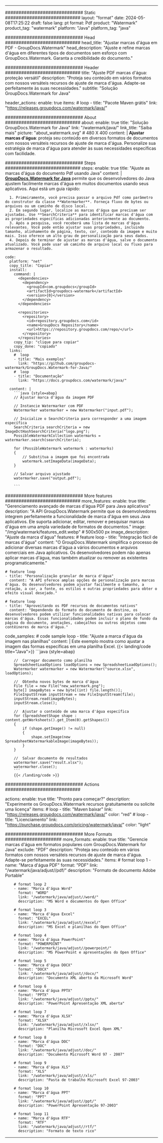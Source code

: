 
---
############################# Static ############################
layout: "format"
date:  2024-05-08T17:25:22
draft: false
lang: pt
format: Pdf
product: "Watermark"
product_tag: "watermark"
platform: "Java"
platform_tag: "java"

############################# Head ############################
head_title: "Ajustar marcas d'água em PDF - GroupDocs.Watermark"
head_description: "Ajuste e refine marcas d'água em diferentes tipos de documentos sem esforço com GroupDocs.Watermark. Garanta a credibilidade do documento."

############################# Header ############################
title: "Ajuste PDF marcas d'água: proteção versátil" 
description: "Proteja seu conteúdo em vários formatos com nossos versáteis recursos de ajuste de marca d'água. Adapte-se perfeitamente às suas necessidades."
subtitle: "Solução GroupDocs.Watermark for Java" 

header_actions:
  enable: true
  items:
    #  loop
    - title: "Pacote Maven grátis"
      link: "https://releases.groupdocs.com/watermark/java/"
      
############################# About ############################
about:
    enable: true
    title: "Solução GroupDocs.Watermark for Java"
    link: "/watermark/java/"
    link_title: "Saiba mais"
    picture: "about_watermark.svg" # 480 X 400
    content: |
       **Ajustar marcas d'água**: proteja seu conteúdo em diversos formatos de documentos com nossos versáteis recursos de ajuste de marca d'água. Personalize sua estratégia de marca d'água para atender às suas necessidades específicas com facilidade.

############################# Steps ############################
steps:
    enable: true
    title: "Ajuste as marcas d'água do documento Pdf usando Java"
    content: |
      **[GroupDocs.Watermark for Java](https://products.groupdocs.com/watermark/java/)** permite que os desenvolvedores do Java ajustem facilmente marcas d'água em muitos documentos usando seus aplicativos. Aqui está um guia rápido:
      
      1. Primeiramente, você precisa passar o arquivo Pdf como parâmetro do construtor da classe **Watermarker**. Forneça fluxo de bytes ou arquivos ou um caminho de disco local.
      2. Em segundo lugar, localize as marcas d'água que precisam ser ajustadas. Use **SearchCriteria** para identificar marcas d'água com as propriedades específicas adicionadas anteriormente ao documento.
      3. Após a pesquisa, você receberá uma lista de marcas d'água relevantes. Você pode então ajustar suas propriedades, incluindo tamanho, alinhamento de página, texto, cor, conteúdo da imagem e muito mais. Isso oferece um alto grau de personalização para seus dados.
      4. Depois de terminar de ajustar as marcas d'água, salve o documento atualizado. Você pode usar um caminho de arquivo local ou fluxo para armazenar o resultado.
   
    code:
      platform: "net"
      copy_title: "Copiar"
      install:
        command: |
          <dependencies>
            <dependency>
              <groupId>com.groupdocs</groupId>
              <artifactId>groupdocs-watermark</artifactId>
              <version>{0}</version>
            </dependency>
          </dependencies>

          <repositories>
            <repository>
              <id>repository.groupdocs.com</id>
              <name>GroupDocs Repository</name>
              <url>https://repository.groupdocs.com/repo/</url>
            </repository>
          </repositories>
        copy_tip: "clique para copiar"
        copy_done: "copiado"
      links:
        #  loop
        - title: "Mais exemplos"
          link: "https://github.com/groupdocs-watermark/GroupDocs.Watermark-for-Java/"
        #  loop
        - title: "Documentação"
          link: "https://docs.groupdocs.com/watermark/java/"
          
      content: |
        ```java {style=abap}
        // Ajustar marca d'água da imagem PDF

        // Instancie Watermarker com PDF
        Watermarker watermarker = new Watermarker("input.pdf");
        
        // Inicialize o SearchCriteria para corresponder a uma imagem específica
        SearchCriteria searchCriteria = new ImageDctHashSearchCriteria("logo.png");
        PossibleWatermarkCollection watermarks = watermarker.search(searchCriteria);

        for (PossibleWatermark watermark : watermarks)
        {
            // Substitua a imagem que foi encontrada
            watermark.setImageData(imageData);
        }

        // Salvar arquivo ajustado
        watermarker.save("output.pdf");
        
        ```
        
############################# More features ############################
more_features:
  enable: true
  title: "Gerenciamento avançado de marcas d'água PDF para Java aplicativos"
  description: "A API GroupDocs.Watermark permite que os desenvolvedores integrem perfeitamente a funcionalidade de marca d'água em seus Java aplicativos. Ele suporta adicionar, editar, remover e pesquisar marcas d'água em uma ampla variedade de formatos de documentos."
  image: "/img/watermark/features_edit.webp" # 500x500 px
  image_description: "Ajuste da marca d'água"
  features:
    # feature loop
    - title: "Integração fácil de marcas d'água"
      content: "O GroupDocs.Watermark simplifica o processo de adicionar diversas marcas d'água a vários documentos e arquivos comerciais em Java aplicativos. Os desenvolvedores podem não apenas aplicar marcas d'água, mas também atualizar ou remover as existentes programaticamente."

    # feature loop
    - title: "Personalização granular de marca d'água"
      content: "A API oferece amplas opções de personalização para marcas d'água. Os desenvolvedores podem ajustar facilmente o tamanho, a rotação, a cor, a fonte, os estilos e outras propriedades para obter o efeito visual desejado."

    # feature loop
    - title: "Aproveitando os PDF recursos de documentos nativos"
      content: "Dependendo do formato do documento de destino, os desenvolvedores podem utilizar funcionalidades nativas para colocar marcas d'água. Essas funcionalidades podem incluir o plano de fundo da página do documento, anotações, cabeçalhos ou outros objetos como contêineres de marca d'água."
      
  code_samples:
    # code sample loop
    - title: "Ajuste a marca d'água da imagem nas planilhas"
      content: |
        Este exemplo mostra como ajustar a imagem das formas específicas em uma planilha Excel.
        {{< landing/code title="Java">}}
        ```java {style=abap}
        
        //  Carregar documento como planilha
        SpreadsheetLoadOptions loadOptions = new SpreadsheetLoadOptions();
        Watermarker watermarker = new Watermarker("source.xlsx", loadOptions);

        //  Obtenha novos bytes de marca d'água
        File file = new File("new_watermark.png");
        byte[] imageBytes = new byte[(int) file.length()];
        FileInputStream inputStream = new FileInputStream(file);
        inputStream.read(imageBytes);
        inputStream.close();

        //  Ajustar o conteúdo de uma marca d'água específica
        for (SpreadsheetShape shape : content.getWorksheets().get_Item(0).getShapes())
        {
            if (shape.getImage() != null)
            {
                shape.setImage(new SpreadsheetWatermarkableImage(imageBytes));
            }
        }

        //  Salvar documento de resultados
        watermarker.save("result.xlsx");
        watermarker.close();
        ```
        {{< /landing/code >}}


############################# Actions ############################

actions:
  enable: true
  title: "Pronto para começar?"
  description: "Experimente os GroupDocs.Watermark recursos gratuitamente ou solicite uma licença"
  items:
    #  loop
    - title: "Maven baixar"
      link: "https://releases.groupdocs.com/watermark/java/"
      color: "red"
        #  loop
    - title: "Licenciamento"
      link: "https://purchase.groupdocs.com/pricing/watermark/java/"
      color: "light"


############################# More Formats #####################
more_formats:
    enable: true
    title: "Gerencie marcas d'água em formatos populares com GroupDocs.Watermark for Java"
    exclude: "PDF"
    description: "Proteja seu conteúdo em vários formatos com nossos versáteis recursos de ajuste de marca d'água. Adapte-se perfeitamente às suas necessidades."
    items: 
        # format loop 1
        - name: "Marca d'água PDF"
          format: "PDF"
          link: "/watermark/java/adjust//pdf/"
          description: "Formato de documento Adobe Portable"

        # format loop 2
        - name: "Marca d'água Word"
          format: "WORD"
          link: "/watermark/java/adjust//word/"
          description: "MS Word e documentos do Open Office"
          
        # format loop 3
        - name: "Marca d'água Excel"
          format: "EXCEL"
          link: "/watermark/java/adjust//excel/"
          description: "MS Excel e planilhas do Open Office"

        # format loop 4
        - name: "Marca d'água PowerPoint"
          format: "POWERPOINT"
          link: "/watermark/java/adjust//powerpoint/"
          description: "MS PowerPoint e apresentações do Open Office"

        # format loop 5
        - name: "Marca d'água DOCX"
          format: "DOCX"
          link: "/watermark/java/adjust//docx/"
          description: "Documento XML aberto da Microsoft Word"
          
        # format loop 6
        - name: "Marca d'água PPTX"
          format: "PPTX"
          link: "/watermark/java/adjust//pptx/"
          description: "PowerPoint Apresentação XML aberta"
          
        # format loop 7
        - name: "Marca d'água XLSX"
          format: "XLSX"
          link: "/watermark/java/adjust//xlsx/"
          description: "Planilha Microsoft Excel Open XML"

        # format loop 8
        - name: "Marca d'água DOC"
          format: "DOC"
          link: "/watermark/java/adjust//doc/"
          description: "Documento Microsoft Word 97 - 2007"

        # format loop 9
        - name: "Marca d'água XLS"
          format: "XLS"
          link: "/watermark/java/adjust//xls/"
          description: "Pasta de trabalho Microsoft Excel 97-2003"

        # format loop 10
        - name: "Marca d'água PPT"
          format: "PPT"
          link: "/watermark/java/adjust//ppt/"
          description: "PowerPoint Apresentação 97-2003"

        # format loop 11
        - name: "Marca d'água RTF"
          format: "RTF"
          link: "/watermark/java/adjust//rtf/"
          description: "Formato de texto rico"

---